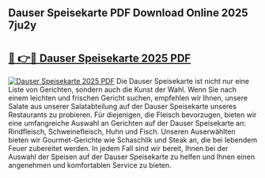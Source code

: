 ## Dauser Speisekarte PDF Download Online 2025 7ju2y

# <h2><a href="http://gcb4su.nevu.top/?p=Dauser+Speisekarte">🔗 👉🔴 Dauser Speisekarte 2025 PDF</a></h2>

[![Dauser Speisekarte 2025 PDF](https://i.imgur.com/dBaPXMq.png)](http://gcb4su.nevu.top/?p=Dauser+Speisekarte)
Die Dauser Speisekarte ist nicht nur eine Liste von Gerichten, sondern auch die Kunst der Wahl. Wenn Sie nach einem leichten und frischen Gericht suchen, empfehlen wir Ihnen, unsere Salate aus unserer Salatabteilung auf der Dauser Speisekarte unseres Restaurants zu probieren. Für diejenigen, die Fleisch bevorzugen, bieten wir eine umfangreiche Auswahl an Gerichten auf der Dauser Speisekarte an: Rindfleisch, Schweinefleisch, Huhn und Fisch. Unseren Auserwählten bieten wir Gourmet-Gerichte wie Schaschlik und Steak an, die bei lebendem Feuer zubereitet werden. In jedem Fall sind wir bereit, Ihnen bei der Auswahl der Speisen auf der Dauser Speisekarte zu helfen und Ihnen einen angenehmen und komfortablen Service zu bieten.
